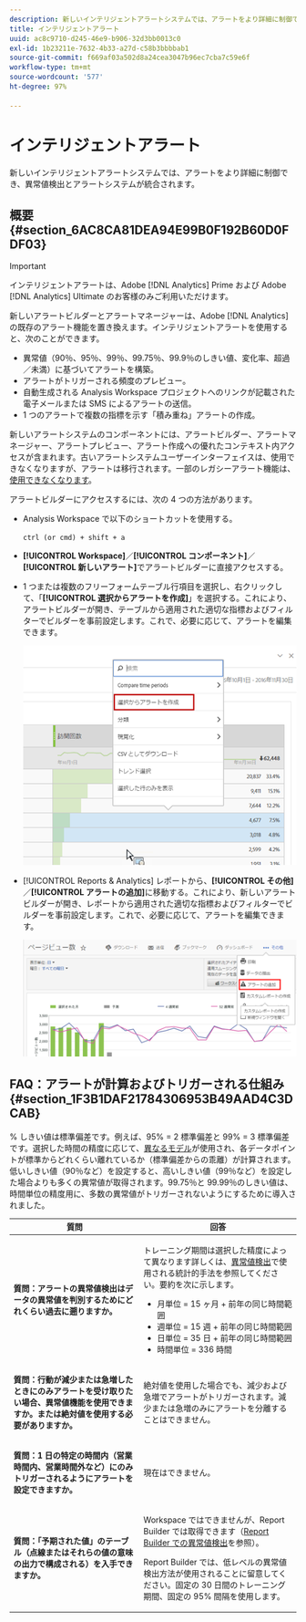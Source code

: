 ```yaml
---
description: 新しいインテリジェントアラートシステムでは、アラートをより詳細に制御でき、異常値検出とアラートシステムが統合されます。
title: インテリジェントアラート
uuid: ac8c9710-d245-46e9-b906-32d3bb0013c0
exl-id: 1b23211e-7632-4b33-a27d-c58b3bbbbab1
source-git-commit: f669af03a502d8a24cea3047b96ec7cba7c59e6f
workflow-type: tm+mt
source-wordcount: '577'
ht-degree: 97%

---
```


# インテリジェントアラート

新しいインテリジェントアラートシステムでは、アラートをより詳細に制御でき、異常値検出とアラートシステムが統合されます。

## 概要 {#section_6AC8CA81DEA94E99B0F192B60D0FDF03}

>[!IMPORTANT]
>
>インテリジェントアラートは、Adobe [!DNL Analytics] Prime および Adobe [!DNL Analytics] Ultimate のお客様のみご利用いただけます。

新しいアラートビルダーとアラートマネージャーは、Adobe [!DNL Analytics] の既存のアラート機能を置き換えます。インテリジェントアラートを使用すると、次のことができます。

* 異常値（90％、95％、99％、99.75％、99.9％のしきい値、変化率、超過／未満）に基づいてアラートを構築。
* アラートがトリガーされる頻度のプレビュー。
* 自動生成される Analysis Workspace プロジェクトへのリンクが記載された電子メールまたは SMS によるアラートの送信。
* 1 つのアラートで複数の指標を示す「積み重ね」アラートの作成。

新しいアラートシステムのコンポーネントには、アラートビルダー、アラートマネージャー、アラートプレビュー、アラート作成への優れたコンテキスト内アクセスが含まれます。古いアラートシステムユーザーインターフェイスは、使用できなくなりますが、アラートは移行されます。一部のレガシーアラート機能は、[使用できなくなります](https://experienceleague.adobe.com/docs/analytics/analyze/reports-analytics/alerts.html)。

アラートビルダーにアクセスするには、次の 4 つの方法があります。

* Analysis Workspace で以下のショートカットを使用する。

   `ctrl (or cmd) + shift + a`
* **[!UICONTROL Workspace]**／**[!UICONTROL コンポーネント]**／**[!UICONTROL 新しいアラート]**&#x200B;でアラートビルダーに直接アクセスする。
* 1 つまたは複数のフリーフォームテーブル行項目を選択し、右クリックして、「**[!UICONTROL 選択からアラートを作成]**」を選択する。これにより、アラートビルダーが開き、テーブルから適用された適切な指標およびフィルターでビルダーを事前設定します。これで、必要に応じて、アラートを編集できます。

   ![](assets/create-alert-from-selection.png)

* [!UICONTROL Reports &amp; Analytics] レポートから、**[!UICONTROL その他]**／**[!UICONTROL アラートの追加]**&#x200B;に移動する。これにより、新しいアラートビルダーが開き、レポートから適用された適切な指標およびフィルターでビルダーを事前設定します。これで、必要に応じて、アラートを編集できます。

   ![](assets/add-alert.png)

## FAQ：アラートが計算およびトリガーされる仕組み {#section_1F3B1DAF21784306953B49AAD4C3DCAB}

% しきい値は標準偏差です。例えば、95% = 2 標準偏差と 99% = 3 標準偏差です。選択した時間の精度に応じて、[異なるモデル](/help/analyze/analysis-workspace/virtual-analyst/c-anomaly-detection/statistics-anomaly-detection.md)が使用され、各データポイントが標準からどれくらい離れているか（標準偏差からの乖離）が計算されます。低いしきい値（90％など）を設定すると、高いしきい値（99％など）を設定した場合よりも多くの異常値が取得されます。99.75％と 99.99％のしきい値は、時間単位の精度用に、多数の異常値がトリガーされないようにするために導入されました。

<table id="table_B3AA85E1DE3543DCA34966A52E3CE4AB"> 
 <thead> 
  <tr> 
   <th colname="col1" class="entry"> 質問 </th> 
   <th colname="col2" class="entry"> 回答 </th> 
  </tr> 
 </thead>
 <tbody> 
  <tr> 
   <td colname="col1"> <p><b>質問：アラートの異常値検出はデータの異常値を判別するためにどれくらい過去に遡りますか。</b> </p> </td> 
   <td colname="col2"> <p>トレーニング期間は選択した精度によって異なります詳しくは、<a href="/help/analyze/analysis-workspace/virtual-analyst/c-anomaly-detection/statistics-anomaly-detection.md">異常値検出</a>で使用される統計的手法を参照してください。要約を次に示します。 </p> 
    <ul id="ul_4F8C2A41F06C498DBF5E7AE5DE803773"> 
     <li id="li_E246091A3F1E484C8444AF4052FCA784">月単位 = 15 ヶ月 + 前年の同じ時間範囲 </li> 
     <li id="li_CC014FB38AE1492B9647E990C29BFB3C">週単位 = 15 週 + 前年の同じ時間範囲 </li> 
     <li id="li_2517EE2097534324BE9C1B54CD181A62">日単位 = 35 日 + 前年の同じ時間範囲 </li> 
     <li id="li_710BC8B009354542AA4962A59A646099">時間単位 = 336 時間 </li> 
    </ul> </td> 
  </tr> 
  <tr> 
   <td colname="col1"> <p><b>質問：行動が減少または急増したときにのみアラートを受け取りたい場合、異常値機能を使用できますか。または絶対値を使用する必要がありますか。</b> </p> </td> 
   <td colname="col2"> <p>絶対値を使用した場合でも、減少および急増でアラートがトリガーされます。減少または急増のみにアラートを分離することはできません。 </p> </td> 
  </tr> 
  <tr> 
   <td colname="col1"> <p><b>質問：1 日の特定の時間内（営業時間内、営業時間外など）にのみトリガーされるようにアラートを設定できますか。</b> </p> </td> 
   <td colname="col2"> <p>現在はできません。 </p> </td> 
  </tr> 
  <tr> 
   <td colname="col1"> <p><b>質問：「予期された値」のテーブル（点線またはそれらの値の意味の出力で構成される）を入手できますか。</b> </p> </td> 
   <td colname="col2"> <p>Workspace ではできませんが、Report Builder では取得できます（<a href="https://experienceleague.adobe.com/docs/analytics-learn/tutorials/exporting/report-builder/anomaly-detection-in-report-builder.html"  >Report Builder での異常値検出</a>を参照）。 </p> <p>Report Builder では、低レベルの異常値検出方法が使用されることに留意してください。固定の 30 日間のトレーニング期間、固定の 95% 間隔を使用します。 </p> </td> 
  </tr> 
 </tbody> 
</table>
